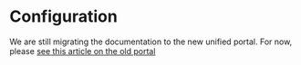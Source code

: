 ﻿# Configuration

We are still migrating the documentation to the new unified portal. For now, please
[see this article on the old portal](http://pki.lacunasoftware.com/Help/html/750c8705-b8ac-4c3b-9b64-6748f207bebf.htm)
